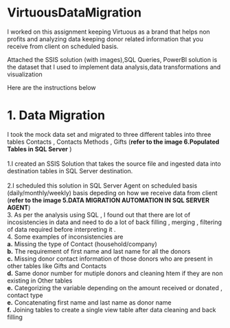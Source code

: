 # VirtuousDataMigration


I worked on this assignment keeping Virtuous as a brand that helps non profits and analyzing data keeping donor related information that you receive from client on scheduled basis. <br>

Attached the SSIS solution (with images),SQL Queries, PowerBI solution is the dataset that I used to implement data analysis,data transformations and visualization <br>

Here are the instructions below <br>

# 1. Data Migration <br> 

I took the mock data set and migrated to three different tables into three tables Contacts , Contacts Methods , Gifts (**refer to the image 6.Populated Tables in SQL Server** ) <br>
<br>
1.I created an SSIS Solution that takes the source file and ingested data into destination tables in SQL Server destination. <br><br>
2.I  scheduled this solution in SQL Server Agent on scheduled basis (daily/monthly/weekly) basis depeding on how we receive data from client  (**refer to the image 5.DATA MIGRATION AUTOMATION IN SQL SERVER AGENT**) <br>
3. As per the analysis using SQL , I found out that there are lot of incosistencies in data and need to do a lot of back filling , merging , filtering of data required before interpreting it . <br>
4. Some examples of inconsistencies are  <br> **a.** Missing the type of Contact (household/company) <br> **b.** The requirement of first name and last name for all the donors <br> **c.** Missing donor contact information of those donors who are present in other tables like Gifts and Contacts <br> **d.** Same donor number for mutiple donors and cleaning htem if they are non existing in Other tables <br> **e.** Categorizing the variable depending on the amount received or donated , contact type <br> **e.** Concatenating first name and last name as donor name <br> **f.** Joining tables to create a single view  table after data cleaning and back filling <br> <br>





